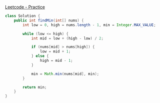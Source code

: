 [Leetcode - Practice](https://leetcode.com/problems/find-minimum-in-rotated-sorted-array/description/)


```java
class Solution {
    public int findMin(int[] nums) {
        int low = 0, high = nums.length - 1, min = Integer.MAX_VALUE;

        while (low <= high) {
            int mid = low + (high - low) / 2;

            if (nums[mid] > nums[high]) {
                low = mid + 1;
            } else {
                high = mid - 1;
            }

            min = Math.min(nums[mid], min);
        }

        return min;
    }
}
```